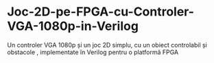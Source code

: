 # Joc-2D-pe-FPGA-cu-Controler-VGA-1080p-in-Verilog
Un controler VGA 1080p și un joc 2D simplu, cu un obiect controlabil și obstacole , implementate în Verilog pentru o platformă FPGA
